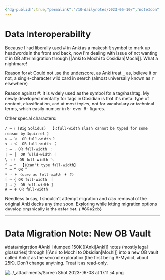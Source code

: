 ```yaml
---
{"dg-publish":true,"permalink":"/10-dailynotes/2023-05-10/","noteIcon":"2","created":"","updated":""}
---
```


# Data Interoperability

Because I had liberally used # in Anki as a makeshift symbol to mark up headwords in the front and back, now I'm dealing with issue of not wanting # in OB after migration through [[Anki to Mochi to Obsidian\|Mochi]]. What a nightmare!

Reason for #: Could not use the underscore, as Anki treat `_` as, believe it or not, a single-character wild card in search (almost universally known as `?` elsewhere).

Reason against #: It is widely used as the symbol for a tag/hashtag. My newly developed mentality for tags in Obsidian is that it's meta: type of content, classification, and at most topics, not for vocabulary or technical terms, which easily number in 5- even 6- figures.

Other special characters:

```
/ → ⧸ (Big Solidus)  【巜full-width slash cannot be typed for some reason by Squirrel 】
> → ＞  OR full-width 〉
< → ＜  OR full-width 〈
: → ։ OR full-width ： 
| → ┃  OR fulld-width ｜
\ → ⧵  OR full-width ＼ 
^ → ⌃  【巜can't type full-width】
" → “ OR ”  
* → ＊ (same as full-width ＊ ?) 
[ → { OR full-width ［  
] → }  OR full-width ］ 
# → ⋕ OR full-width 
```

Needless to say, I shouldn't attempt migration and *also* removal of the original Anki decks any time soon. Exploring while letting migration options develop organically is the safer bet.
{ #69e2cb}


---
# Data Migration Note: New OB Vault
#data/migration 
#Anki 
I dumped 150K [[Anki\|Anki]] notes (mostly legal glossaries) through [[Anki to Mochi to Obsidian\|Mochi]] into a new OB vault called Anki2 as the second exploration (the first being A-Mydict, about 25K). Don't change anything. Treat it as read-only.

![../_attachments/Screen Shot 2023-06-08 at 17.11.54.png](/img/user/_attachments/Screen%20Shot%202023-06-08%20at%2017.11.54.png)